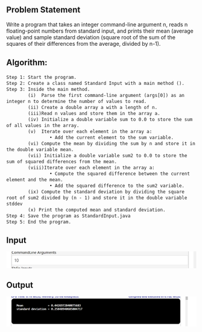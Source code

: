## Problem Statement

Write a program that takes an integer command-line argument n, reads n floating-point numbers from standard input, and prints their mean (average value) and sample standard deviation (square root of the sum of the squares of their differences from the average, divided by n-1).


## Algorithm:

    Step 1:	Start the program.
	Step 2: Create a class named Standard Input with a main method ().
	Step 3: Inside the main method.
			(i)  Parse the first command-line argument (args[0]) as an integer n to determine the number of values to read.		
			(ii) Create a double array a with a length of n.
			(iii)Read n values and store them in the array a.
			(iv) Initialize a double variable sum to 0.0 to store the sum of all values in the array.
			(v)  Iterate over each element in the array a:
					• Add the current element to the sum variable.
			(vi) Compute the mean by dividing the sum by n and store it in the double variable mean.
			(vii) Initialize a double variable sum2 to 0.0 to store the sum of squared differences from the mean.
			(viii)Iterate over each element in the array a:
					• Compute the squared difference between the current element and the mean.
					• Add the squared difference to the sum2 variable.
			(ix) Compute the standard deviation by dividing the square root of sum2 divided by (n - 1) and store it in the double variable stddev
			(x) Print the computed mean and standard deviation.
	Step 4: Save the program as StandardInput.java
	Step 5: End the program.


## Input

![Alt text](image-33.png)

## Output

![Alt text](image-34.png)

